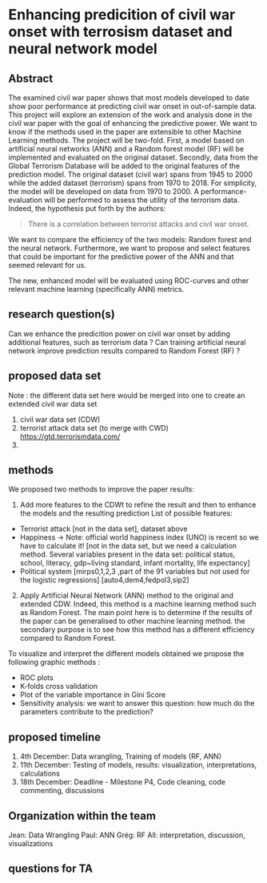 # Enhancing predicition of civil war onset with terrosism dataset and neural network model

## Abstract
The examined civil war paper shows that most models developed to date show poor performance at predicting civil war onset in out-of-sample data. This project will explore an extension of the work and analysis done in the civil war paper with the goal of enhancing the predictive power. We want to know if the methods used in the paper are extensible to other Machine Learning methods. The project will be two-fold. First, a model based on artificial neural networks (ANN) and a Random forest model (RF) will be implemented and evaluated on the original dataset. Secondly, data from the Global Terrorism Database will be added to the original features of the prediction model. The original dataset (civil war) spans from 1945 to 2000 while the added dataset (terrorism) spans from 1970 to 2018. For simplicity, the model will be developed on data from 1970 to 2000. A performance-evaluation will be performed to assess the utility of the terrorism data. Indeed, the hypothesis put forth by the authors: 
>There is a correlation between terrorist attacks and civil war onset. 

We want to compare the efficiency of the two models: Random forest and the neural network. Furthermore, we want to propose and select features that could be important for the predictive power of the ANN and that seemed relevant for us.



The new, enhanced model will be evaluated using ROC-curves and other relevant machine learning (specifically ANN) metrics.


## research question(s) 
Can we enhance the predicition power on civil war onset by adding additional features, such as terrorism data ?
Can training artificial neural network improve prediction results compared to Random Forest (RF) ?


## proposed data set 
Note : the different data set here would be merged into one to create an extended civil war data set
1. civil war data set (CDW)
2. terrorist attack data set (to merge with CWD)
	https://gtd.terrorismdata.com/
3.

## methods
We proposed two methods to improve the paper results:

1. Add more features to the CDWt to refine the result and then to enhance the models and the resulting prediction
List of possible features:
- Terrorist attack
	[not in the data set], dataset above
- Happiness -> Note: official world happiness index (UNO) is recent so we have to calculate it!
	[not in the data set, but we need a calculation method. Several variables present in the data set: political status, school, literacy, gdp~living standard, infant mortality, life expectancy]
- Political system 
	[mirps0,1,2,3 ,part of the 91 variables but not used for the logistic regressions]
	[auto4,dem4,fedpol3,sip2]

2. Apply Artificial Neural Network (ANN) method to the original and extended CDW. Indeed, this method is a machine learning method such as Random Forest. The main point here is to determine if the results of the paper can be generalised to other machine learning method. the secondary purpose is to see how this method has a different efficiency compared to Random Forest.

To visualize and interpret the different models obtained we propose the following graphic methods :
- ROC plots 
- K-folds cross validation
- Plot of the variable importance in Gini Score
- Sensitivity analysis: we want to answer this question: how much do the parameters contribute to the prediction?

## proposed timeline
1. 4th December: Data wrangling, Training of models (RF, ANN)
2. 11th December: Testing of models, results: visualization, interpretations, calculations
3. 18th December: Deadline - Milestone P4, Code cleaning, code commenting, discussions

## Organization within the team
Jean: Data Wrangling
Paul: ANN
Grég: RF
All: interpretation, discussion, visualizations

## questions for TA
